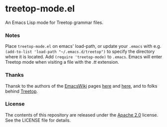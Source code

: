 treetop-mode.el
===============

An Emacs Lisp mode for Treetop grammar files.

### Notes

Place `treetop-mode.el` on emacs' load-path, or update your `.emacs` with e.g. `(add-to-list 'load-path "~/.emacs.d/treetop")` to specify the directory where it is located. Add `(require 'treetop-mode)` to `.emacs`. Emacs will enter Treetop mode when visiting a file with the _.tt_ extension.

### Thanks

Thansk to the authors of the [EmacsWiki](http://www.emacswiki.org) pages [here](http://www.emacswiki.org/emacs/DerivedMode) and [here](http://www.emacswiki.org/emacsSampleMode), and to folks behind [Treetop](http://treetop.rubyforge.org).

### License

The contents of this repository are released under the [Apache 2.0](http://www.apache.org/licenses/LICENSE-2.0) license. See the LICENSE file for details.

